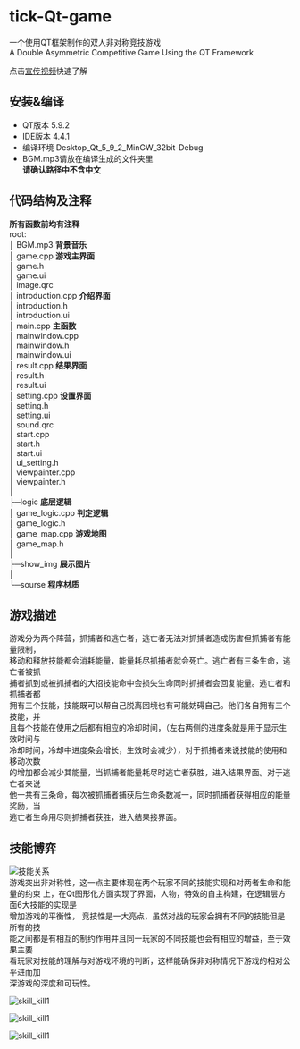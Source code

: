# tick-Qt-game
一个使用QT框架制作的双人非对称竞技游戏  
A Double Asymmetric Competitive Game Using the QT Framework  
  
点击[宣传视频](https://v.youku.com/v_show/id_XNDEyOTA1MjYyNA==.html?spm=a2hzp.8253869.0.0)快速了解  
  
## 安装&编译
  * QT版本 5.9.2  
  * IDE版本 4.4.1  
  * 编译环境 Desktop_Qt_5_9_2_MinGW_32bit-Debug  
  * BGM.mp3请放在编译生成的文件夹里  
  **请确认路径中不含中文**  
  
## 代码结构及注释  
**所有函数前均有注释**  
root:  
│  BGM.mp3    **背景音乐**  
│  game.cpp   **游戏主界面**  
│  game.h  
│  game.ui  
│  image.qrc  
│  introduction.cpp  **介绍界面**  
│  introduction.h  
│  introduction.ui  
│  main.cpp          **主函数**    
│  mainwindow.cpp  
│  mainwindow.h  
│  mainwindow.ui  
│  result.cpp        **结果界面**  
│  result.h  
│  result.ui  
│  setting.cpp      **设置界面**  
│  setting.h  
│  setting.ui  
│  sound.qrc  
│  start.cpp  
│  start.h  
│  start.ui  
│  ui_setting.h  
│  viewpainter.cpp  
│  viewpainter.h  
│  
├─logic                **底层逻辑**  
│      game_logic.cpp  **判定逻辑**  
│      game_logic.h  
│      game_map.cpp    **游戏地图**  
│      game_map.h  
│      
├─show_img             **展示图片**  
│      
└─sourse               **程序材质**  
  
  
## 游戏描述  
   游戏分为两个阵营，抓捕者和逃亡者，逃亡者无法对抓捕者造成伤害但抓捕者有能量限制，  
  移动和释放技能都会消耗能量，能量耗尽抓捕者就会死亡。逃亡者有三条生命，逃亡者被抓  
  捕者抓到或被抓捕者的大招技能命中会损失生命同时抓捕者会回复能量。逃亡者和抓捕者都  
  拥有三个技能，技能既可以帮自己脱离困境也有可能妨碍自己。他们各自拥有三个技能，并  
  且每个技能在使用之后都有相应的冷却时间，（左右两侧的进度条就是用于显示生效时间与  
  冷却时间，冷却中进度条会增长，生效时会减少），对于抓捕者来说技能的使用和移动次数  
  的增加都会减少其能量，当抓捕者能量耗尽时逃亡者获胜，进入结果界面。对于逃亡者来说  
  他一共有三条命，每次被抓捕者捕获后生命条数减一，同时抓捕者获得相应的能量奖励，当  
  逃亡者生命用尽则抓捕者获胜，进入结果接界面。  
  
## 技能博弈
  ![技能关系](https://github.com/inkeast/tick-Qt-game/blob/master/show_img/skill_related.png)  
  游戏突出非对称性，这一点主要体现在两个玩家不同的技能实现和对两者生命和能量的约束
  上，在Qt图形化方面实现了界面，人物，特效的自主构建，在逻辑层方面6大技能的实现是  
  增加游戏的平衡性， 竞技性是一大亮点，虽然对战的玩家会拥有不同的技能但是所有的技  
  能之间都是有相互的制约作用并且同一玩家的不同技能也会有相应的增益，至于效果主要  
  看玩家对技能的理解与对游戏环境的判断，这样能确保非对称情况下游戏的相对公平进而加  
  深游戏的深度和可玩性。
    
  ![skill_kill1](https://github.com/inkeast/tick-Qt-game/blob/master/show_img/skill_kill1.gif)
    
  ![skill_kill1](https://github.com/inkeast/tick-Qt-game/blob/master/show_img/skill_kill2.gif)
    
  ![skill_kill1](https://github.com/inkeast/tick-Qt-game/blob/master/show_img/skill_debuff.gif)
    
